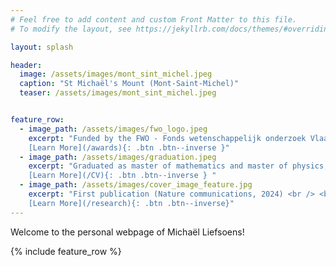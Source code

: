 ```yaml
---
# Feel free to add content and custom Front Matter to this file.
# To modify the layout, see https://jekyllrb.com/docs/themes/#overriding-theme-defaults

layout: splash

header:
  image: /assets/images/mont_sint_michel.jpeg
  caption: "St Michaël's Mount (Mont-Saint-Michel)"
  teaser: /assets/images/mont_sint_michel.jpeg


feature_row:
  - image_path: /assets/images/fwo_logo.jpeg
    excerpt: "Funded by the FWO - Fonds wetenschappelijk onderzoek Vlaanderen. <br />
    [Learn More](/awards){: .btn .btn--inverse }"
  - image_path: /assets/images/graduation.jpeg
    excerpt: "Graduated as master of mathematics and master of physics, June 2023 <br />
    [Learn More](/CV){: .btn .btn--inverse } "
  - image_path: /assets/images/cover_image_feature.jpg
    excerpt: "First publication (Nature communications, 2024) <br /> <br />
    [Learn More](/research){: .btn .btn--inverse}"
---
```



Welcome to the personal webpage of Michaël Liefsoens!

{% include feature_row %}
